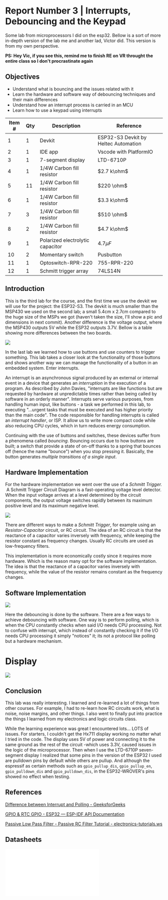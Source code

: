 # Report Number 3 | Interrupts, Debouncing and the Keypad

Some lab from microprocessors I did on the esp32. Bellow is a sort of more in-depth version of the lab me and another lad, Victor did. This version is from my own perspective. 

**PS: Hey Vic, if you see this, remind me to finish RE on VR throught the entire class so I don't procrastinate again**

## Objectives

- Understand what is bouncing and the issues related with it
- Learn the hardware and software way of debouncing techniques and their main differences
- Understand how an interrupt process is carried in an MCU
- Learn how to use a keypad using interrupts

| Item # | Qty | Description | Reference |
| ---- | ---- | ---- | ---- |
| 1 | 1 | Devkit | ESP32-S3 Devkit by Heltec Automation |
| 2 | 1 | IDE app | Vscode with PlatformIO |
| 3 | 1 | 7-segment display | LTD-6710P |
| 4 | 1 | 1/4W Carbon fill resistor | $2.7 k\ohm$ |
| 5 | 11 | 1/4W Carbon fill resistor | $220 \ohm$ |
| 6 | 1 | 1/4W Carbon fill resistor | $3.3 k\ohm$ |
| 7 | 3 | 1/4W Carbon fill resistor | $510 \ohm$ |
| 8 | 2 | 1/4W Carbon fill resistor | $4.7 k\ohm$ |
| 9 | 1 | Polarized electrolytic capacitor | $4.7 \mu F$ |
| 10 | 2 | Momentary switch | Pusbutton |
| 11 | 1 | Optoswitch-RPR-220 |  755-RPR-220 |
| 12 | 1 | Schmitt trigger array | 74LS14N |

## Introduction

This is the third lab for the course, and the first time we use the devkit we will use for the project: the ESP32-S3. The devkit is much smaller than the MSP430 we used on the second lab; a small 5.4cm x 2.7cm compared to the huge size of the MSPs we got (haven't taken the size, I'll show a pic and dimensions in next commit). Another difference is the voltage output, where the MSP430 outputs 5V while the ESP32 outputs 3.7V. Bellow is a table showing more differences between the two boards.

![](./assets/Freenove-ESP32-Wrover-CAM-pinout.webp)

In the last lab we learned how to use buttons and use counters to trigger something. This lab takes a closer look at the functionality of those buttons and shows another way we can manage the functionality of a button in an embedded system. Enter interrupts.

An interrupt is an asynchronous signal produced by an external or internal event in a device that generates an _interruption_ in the execution of a program. As described by John Davies, "interrupts are like functions but are requested by hardware at unpredictable times rather than being called by software in an orderly manner". Interrupts serve various purposes, from handling human input, like buttons - a task we performed in this lab, to executing "...urgent tasks that must be executed and has higher priority than the main code". The code responsible for handling interrupts is called an _interrupt handler_, or ISP. It allow us to write more compact code while also reducing CPU cycles, which in turn reduces energy consumption.

Continuing with the use of buttons and switches, these devices suffer from a phenomena called _bouncing_. Bouncing occurs due to how buttons are built; a switch that provide a state of on-off thanks to a spring that bounces off (hence the name "bounce") when you stop pressing it. Basically, the button generates _multiple transitions of a single input_.

## Hardware Implementation

For the hardware implementation we went over the use of a *Schmitt Trigger.*  A Schmitt Trigger Circuit Diagram is a fast-operating voltage level detector. When the input voltage arrives at a level determined by the circuit components, the output voltage switches rapidly between its maximum positive level and its maximum negative level. 

![](./assets/Hardware-Implementation.png)

There are different ways to make a *Schmitt Trigger*, for example using an *Resistor-Capacitor* circuit, or RC circuit. The idea of an RC circuit is that the reactance of a capacitor varies inversely with frequency, while keeping the resistor constant as frequency changes. Usually RC circuits are used as low-frequency filters.

This implementation is more economically costly since it requires more hardware. Which is the reason many opt for the software implementation. The idea is that the reactance of a capacitor varies inversely with frequency, while the value of the resistor remains constant as the frequency changes.

## Software Implementation

![](./assets/Software-Implementation.png)

Here the debouncing is done by the software. There are a few ways to achieve debouncing with software. One way is to perform polling, which is when the CPU constantly checks when said I/O needs CPU processing. Not to confuse with interrupt, which instead of constantly checking it if the I/O needs CPU processing it simply "notices" it; its not a protocol like polling but a hardware mechanism.

# Display

![](./assets/seven-segment-display.jpg)

## Conclusion

This lab was really interesting. I learned and re-learned a lot of things from other courses. For example, I had to re-learn how RC circuits work, what is noise, noise margins, and other things. I also went to finally put into practice the things I learned from my electronics and logic circuits class.

While the learning experience was great I encountered lots... LOTS of issues. For starters, I couldn't get the Hx711 display working no matter what I tried in the code. The display uses 5V of power and connecting it to the same ground as the rest of the circuit -which uses 3.3V, caused issues in the logic of the microprocessor. Then when I use the LTD-6710P seven-segment display I realized that some pins in the version of the ESP32 I used are pulldown pins by default while others are pullup. And although the espressif as certain methods such as `gpio_pullup_dis`, `gpio_pullup_en`, `gpio_pulldown_dis` and `gpio_pulldown_dis`, in the ESP32-WROVER's pins showed no effect when testing. 

## References

[Difference between Interrupt and Polling - GeeksforGeeks](https://www.geeksforgeeks.org/difference-between-interrupt-and-polling/)

[GPIO & RTC GPIO - ESP32 — ESP-IDF API Documentation](https://docs.espressif.com/projects/esp-idf/en/latest/esp32/api-reference/peripherals/gpio.html#_CPPv413gpio_config_t)

[Passive Low Pass Filter - Passive RC Filter Tutorial - electronics-tutorials.ws](https://www.electronics-tutorials.ws/filter/filter_2.html)

## Datasheets

![LTD-6710P Lite-On | Mouser](./datasheets/lite-on_lites09086-1-17372401.pdf)
